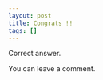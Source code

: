 ```yaml
---
layout: post
title: Congrats !!
tags: []
---
```


Correct answer.

You can leave a comment.

<script type="text/javascript">
      talaria.init({REPOSITORY_NAME: 'mba-hack.github.io', GITHUB_USERNAME: 'terminal-sel'});
</script>
